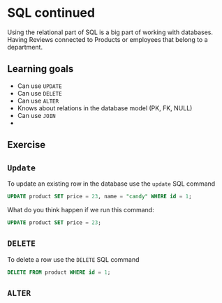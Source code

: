 # SQL continued

Using the relational part of SQL is a big part of working with databases. Having Reviews connected to Products or employees that belong to a department. 



## Learning goals

- Can use `UPDATE`
- Can use `DELETE`
- Can use `ALTER`
- Knows about relations in the database model (PK, FK, NULL)
- Can use `JOIN`
- 



## Exercise





## `Update`

To update an existing row in the database use the `update` SQL command



```sql
UPDATE product SET price = 23, name = "candy" WHERE id = 1;
```

What do you think happen if we run this command: 

```sql
UPDATE product SET price = 23;
```



## `DELETE`

To delete a row use the `DELETE` SQL command

```sql
DELETE FROM product WHERE id = 1;
```



## `ALTER`


